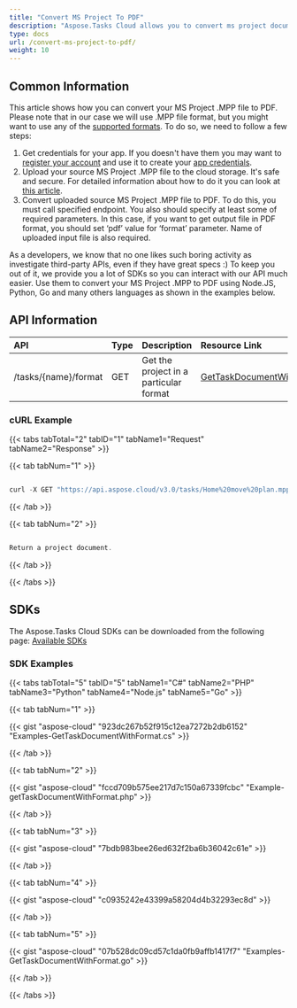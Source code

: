 ```yaml
---
title: "Convert MS Project To PDF"
description: "Aspose.Tasks Cloud allows you to convert ms project document to PDF. Moreover, our REST API can be used with nearly all languages like .NET, Node.JS, Python, PHP, Go, Java and many more."
type: docs
url: /convert-ms-project-to-pdf/
weight: 10
---
```


## **Common Information**
This article shows how you can convert your MS Project .MPP file to PDF. Please note that in our case we will use .MPP file format, but you might want to use any of the [supported formats](https://docs.aspose.cloud/tasks/supported-file-formats). To do so, we need to follow a few steps:
1. Get credentials for your app. If you doesn't have them you may want to [register your account](https://id.containerize.com) and use it to create your [app credentials](https://dashboard.aspose.cloud/applications).
2. Upload your source MS Project .MPP file to the cloud storage. It's safe and secure. For detailed information about how to do it you can look at [this article](https://docs.aspose.cloud/tasks/working-with-files-and-storage/#uploading-a-file-from-cloud-storage).
3. Convert uploaded source MS Project .MPP file to PDF. To do this, you must call specified endpoint. You also should specify at least some of required parameters. In this case, if you want to get output file in PDF format, you should set ‘pdf’ value for ‘format’ parameter. Name of uploaded input file is also required.

As a developers, we know that no one likes such boring activity as investigate third-party APIs, even if they have great specs :) To keep you out of it, we provide you a lot of SDKs so you can interact with our API much easier. Use them to convert your MS Project .MPP to PDF using Node.JS, Python, Go and many others languages as shown in the examples below.

## **API Information**

|**API**|**Type**|**Description**|**Resource Link**|
| :- | :- | :- | :- |
|/tasks/{name}/format|GET|Get the project in a particular format|[GetTaskDocumentWithFormat](https://apireference.aspose.cloud/tasks/#/TasksDocument/GetTaskDocumentWithFormat)|
### **cURL Example**
{{< tabs tabTotal="2" tabID="1" tabName1="Request" tabName2="Response" >}}

{{< tab tabNum="1" >}}

```java

curl -X GET "https://api.aspose.cloud/v3.0/tasks/Home%20move%20plan.mpp/format?format=csv&returnAsZipArchive=false" -H "accept: multipart/form-data" -H "x-aspose-client: Containerize.Swagger"

```

{{< /tab >}}

{{< tab tabNum="2" >}}

```java

Return a project document.

```

{{< /tab >}}

{{< /tabs >}}
## **SDKs**
The Aspose.Tasks Cloud SDKs can be downloaded from the following page: [Available SDKs](/tasks/available-sdks/)
### **SDK Examples**
{{< tabs tabTotal="5" tabID="5" tabName1="C#" tabName2="PHP" tabName3="Python" tabName4="Node.js" tabName5="Go" >}}

{{< tab tabNum="1" >}}

{{< gist "aspose-cloud" "923dc267b52f915c12ea7272b2db6152" "Examples-GetTaskDocumentWithFormat.cs" >}}

{{< /tab >}}

{{< tab tabNum="2" >}}

{{< gist "aspose-cloud" "fccd709b575ee217d7c150a67339fcbc" "Example-getTaskDocumentWithFormat.php" >}}

{{< /tab >}}

{{< tab tabNum="3" >}}

{{< gist "aspose-cloud" "7bdb983bee26ed632f2ba6b36042c61e" >}}

{{< /tab >}}

{{< tab tabNum="4" >}}

{{< gist "aspose-cloud" "c0935242e43399a58204d4b32293ec8d" >}}

{{< /tab >}}

{{< tab tabNum="5" >}}

{{< gist "aspose-cloud" "07b528dc09cd57c1da0fb9affb1417f7" "Examples-GetTaskDocumentWithFormat.go" >}}

{{< /tab >}}

{{< /tabs >}}
